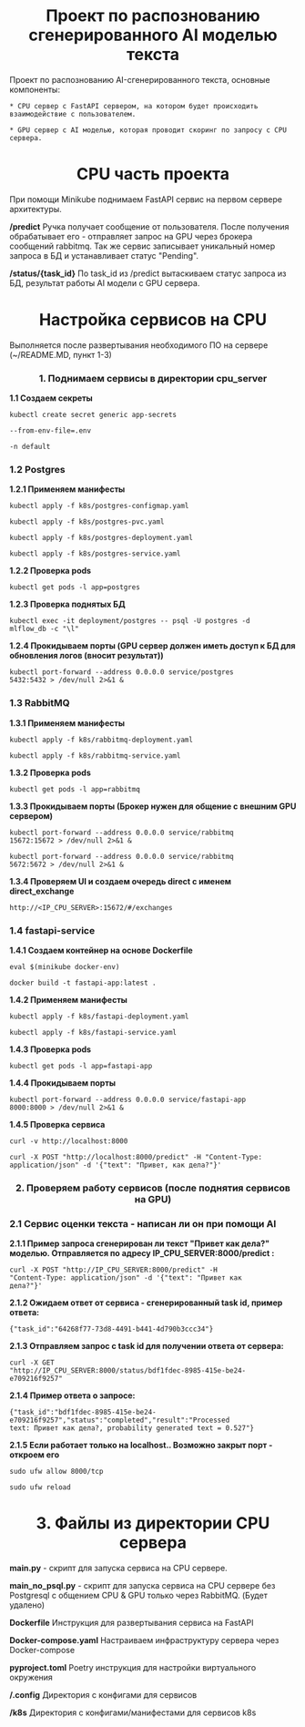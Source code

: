 <h1 align="center">Проект по распознованию сгенерированного AI моделью текста</h1>

Проект по распознованию AI-сгенерированного текста, основные компоненты:

    * CPU сервер с FastAPI сервером, на котором будет происходить взаимодействие с пользователем.

    * GPU сервер с AI моделью, которая проводит скоринг по запросу с CPU сервера.



<h1 align="center">СPU часть проекта</h1>

При помощи Minikube поднимаем FastAPI сервис на первом сервере архитектуры. 

**/predict** Ручка получает сообщение от пользователя. После получения обрабатывает его - отправляет запрос на GPU через брокера сообщений rabbitmq. Так же сервис записывает уникальный номер запроса в БД и устанавливает статус "Pending".

**/status/{task_id}** По task_id из /predict вытаскиваем статус запроса из БД, результат работы AI модели с GPU сервера.



<h1 align="center">Настройка сервисов на СPU</h1>

Выполняется после развертывания необходимого ПО на сервере (~/README.MD, пункт 1-3)



<h3 align="center">1. Поднимаем сервисы в директории cpu_server </h3>

<b>1.1 Создаем секреты </b>

<code>kubectl create secret generic app-secrets \
  --from-env-file=.env \
  -n default</code>

<h3 align="left">1.2 Postgres </h3>

<b>1.2.1 Применяем манифесты </b>

<code>kubectl apply -f k8s/postgres-configmap.yaml</code>

<code>kubectl apply -f k8s/postgres-pvc.yaml</code>

<code>kubectl apply -f k8s/postgres-deployment.yaml</code>

<code>kubectl apply -f k8s/postgres-service.yaml</code>

<b>1.2.2 Проверка pods</b>

<code>kubectl get pods -l app=postgres</code>

<b>1.2.3 Проверка поднятых БД</b>

<code>kubectl exec -it deployment/postgres -- psql -U postgres -d mlflow_db -c "\l"</code>

<b>1.2.4 Прокидываем порты (GPU сервер должен иметь доступ к БД для обновления логов (вносит результат)) </b>

<code>kubectl port-forward --address 0.0.0.0 service/postgres 5432:5432 > /dev/null 2>&1 &</code>

<h3 align="left">1.3 RabbitMQ </h3>

<b>1.3.1 Применяем манифесты </b>

<code>kubectl apply -f k8s/rabbitmq-deployment.yaml</code>

<code>kubectl apply -f k8s/rabbitmq-service.yaml</code>

<b>1.3.2 Проверка pods </b>

<code>kubectl get pods -l app=rabbitmq</code>

<b>1.3.3 Прокидываем порты (Брокер нужен для общение с внешним GPU сервером) </b>

<code>kubectl port-forward --address 0.0.0.0 service/rabbitmq 15672:15672 > /dev/null 2>&1 &</code>

<code>kubectl port-forward --address 0.0.0.0 service/rabbitmq 5672:5672 > /dev/null 2>&1 &</code>

<b>1.3.4 Проверяем UI и создаем очередь direct с именем direct_exchange</b>

<code>http://<IP_CPU_SERVER>:15672/#/exchanges</code>

<h3 align="left">1.4 fastapi-service</h3>

<b>1.4.1 Создаем контейнер на основе Dockerfile </b>

<code>eval $(minikube docker-env)</code>

<code>docker build -t fastapi-app:latest .</code>

<b>1.4.2 Применяем манифесты </b>

<code>kubectl apply -f k8s/fastapi-deployment.yaml</code>

<code>kubectl apply -f k8s/fastapi-service.yaml</code>

<b>1.4.3 Проверка pods </b>

<code>kubectl get pods -l app=fastapi-app</code>

<b>1.4.4 Прокидываем порты </b>

<code>kubectl port-forward --address 0.0.0.0 service/fastapi-app 8000:8000 > /dev/null 2>&1 &</code>

<b>1.4.5 Проверка сервиса </b>

<code>curl -v http://localhost:8000</code>

<code>curl -X POST "http://localhost:8000/predict" -H "Content-Type: application/json" -d '{"text": "Привет, как дела?"}'</code>

<h3 align="center">2. Проверяем работу сервисов (после поднятия сервисов на GPU) </h3>


<h3 align="left">2.1 Сервис оценки текста - написан ли он при помощи AI </h3>

<b>2.1.1 Пример запроса сгенерирован ли текст "Привет как дела?" моделью. Отправляется по адресу IP_CPU_SERVER:8000/predict :</b>

<code>curl -X POST "http://IP_CPU_SERVER:8000/predict" -H "Content-Type: application/json" -d '{"text": "Привет как дела?"}'</code> 

<b>2.1.2 Ожидаем ответ от сервиса - сгенерированный task id, пример ответа:</b>

<code>{"task_id":"64268f77-73d8-4491-b441-4d790b3ccc34"}</code> 

<b>2.1.3 Отправляем запрос с task id для получении ответа от сервера: </b>

<code>curl -X GET "http://IP_CPU_SERVER:8000/status/bdf1fdec-8985-415e-be24-e709216f9257"</code> 

<b>2.1.4 Пример ответа о запросе:</b>

<code>{"task_id":"bdf1fdec-8985-415e-be24-e709216f9257","status":"completed","result":"Processed text: Привет как дела?, probability generated text = 0.527"}</code> 

<b>2.1.5 Если работает только на localhost.. Возможно закрыт порт - откроем его</b>

<code>sudo ufw allow 8000/tcp</code> 

<code>sudo ufw reload</code> 


<h1 align="center"> 3. Файлы из директории CPU сервера</h1>

**main.py** - скрипт для запуска сервиса на CPU сервере. 

**main_no_psql.py** - скрипт для запуска сервиса на CPU сервере без Postgresql с общением CPU & GPU только через RabbitMQ. (Будет удалено)

**Dockerfile** Инструкция для развертывания сервиса на FastAPI

**Docker-compose.yaml** Настраиваем инфраструктуру сервера через Docker-compose

**pyproject.toml** Poetry инструкция для настройки виртуального окружения

**/.config** Директория с конфигами для сервисов

**/k8s** Директория с конфигами/манифестами для сервисов k8s